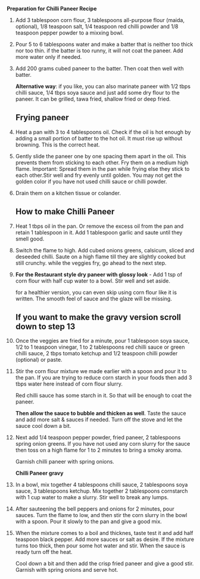 **Preparation for Chilli Paneer Recipe**
1. Add 3 tablespoon corn flour, 3 tablespoons all-purpose flour 
   (maida, optional), 1/8 teaspoon salt, 1/4 teaspoon red chilli powder
   and 1/8 teaspoon pepper powder to a mixxing bowl.
  
2. Pour 5 to 6 tablespoons water and make a batter that is neither
   too thick nor too thin. if the batter is too runny, it will not coat
   the paneer. Add more water only if needed. 

3. Add 200 grams cubed paneer to the batter. Then coat then well with batter.

   **Alternative way**: if you like, you can also marinate paneer with 1/2 tbps
   chilli sauce, 1/4 tbps soya sauce and just add some dry flour to the paneer.
   It can be grilled, tawa fried, shallow fried or deep fried.

     ## **Frying paneer**

4. Heat a pan with 3 to 4 tablespoons oil. Check if the oil is hot enough
   by adding a small portion of batter to the hot oil. It must rise up
   without browning. This is the correct heat.

5. Gently slide the paneer one by one spacing them apart in the oil.
   This prevents them from sticking to each other. Fry them on a medium
   high flame. Important: Spread them in the pan while frying else they stick 
   to each other.Stir well and fry evenly until golden. You may not get the golden 
   color if you have not used chilli sauce or chilli powder.

6. Drain them on a kitchen tissue or colander.

    ## **How to make Chilli Paneer**

7. Heat 1 tbps oil in the pan. Or remove the excess oil from the pan and retain 1 tablespoon 
   in it. Add 1 tablespoon garlic and saute until they smell good.

8. Switch the flame to high. Add cubed onions greens, calsicum, sliced and deseeded chilli.
   Saute on a high flame till they are slightly cooked but still crunchy.
   while the veggies fry, go ahead to the next step.

9. **For the Restaurant style dry paneer with glossy look** - Add 1 tsp of corn flour with
   half cup water to a bowl. Stir well and set aside.

   for a healthier version, you can even skip using corn flour like it is 
   written. The smooth feel of sauce and the glaze will be missing.

    ## **If you want to make the gravy version scroll down to step 13**

10. Once the veggies are fried for a minute, pour 1 tablespoon soya sauce, 
    1/2 to 1 teaspoon vinegar, 1 to 2 tablespoons red chilli sauce or green chilli sauce,
    2 tbps tomato ketchup and 1/2 teaspoon chilli powder (optional) or paste. 

11. Stir the corn flour mixture we made earlier with a spoon and pour it to the pan.
    If you are trying to reduce corn starch in your foods then add 3 tbps water here instead 
    of corn flour slurry. 

    Red chilli sauce has some starch in it. So that will be enough to coat the paneer.
    
    **Then allow the sauce to bubble and thicken as well**. Taste the sauce and add more salt 
    & sauces if needed. Turn off the stove and let the sauce cool down a bit.

12. Next add 1/4 teaspoon pepper powder, fried paneer, 2 tablespoons spring onion greens. 
    If you have not used any corn slurry for the sauce then toss on a high flame for 1 to 2 
    minutes to bring a smoky aroma.

    Garnish chilli paneer with spring onions.

    **Chilli Paneer gravy**

13. In a bowl, mix together 4 tablespoons chilli sauce, 2 tablespoons soya sauce, 3 tablespoons
    ketchup. Mix together 2 tablespoons cornstarch with 1 cup water to make a slurry. 
    Stir well to break any lumps.

14. After sauteening the bell peppers and onions for 2 minutes, pour sauces. 
    Turn the flame to low, and then stir the corn slurry in the bowl with a spoon.
    Pour it slowly to the pan and give a good mix. 

15. When the mixture comes to a boil and thicknes, taste test it and add half teaspoon 
    black pepper. Add more sauces or salt as desire. If the mixture turns too thick, then pour some hot
    water and stir. When the sauce is ready turn off the heat.

    Cool down a bit and then add the crisp fried paneer and give a good stir. 
    Garnish with spring onions and serve hot.    
    
       




